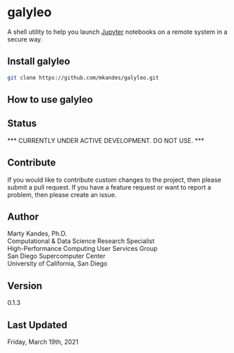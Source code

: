 # galyleo

A shell utility to help you launch [Jupyter](https://jupyter.org) 
notebooks on a remote system in a secure way. 

## Install galyleo 

```bash
git clone https://github.com/mkandes/galyleo.git
```

## How to use galyleo

<INSERT USAGE DESCRIPTION HERE>

## Status

*** CURRENTLY UNDER ACTIVE DEVELOPMENT. DO NOT USE. ***

## Contribute

If you would like to contribute custom changes to the project, then 
please submit a pull request. If you have a feature request or want to 
report a problem, then please create an issue.

## Author

Marty Kandes, Ph.D.  
Computational & Data Science Research Specialist  
High-Performance Computing User Services Group  
San Diego Supercomputer Center  
University of California, San Diego  

## Version

0.1.3

## Last Updated

Friday, March 19th, 2021
